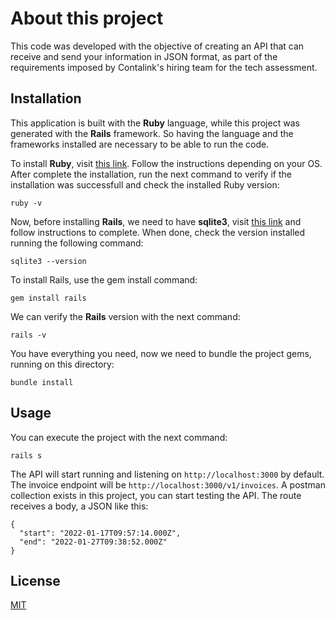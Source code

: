 # About this project

This code was developed with the objective of creating an API that can receive and send your information in JSON format, as part of the requirements imposed by Contalink's hiring team for the tech assessment.

## Installation

This application is built with the **Ruby** language, while this project was generated with the **Rails** framework. So having the language and the frameworks installed are necessary to be able to run the code. 

To install **Ruby**, visit [this link](https://www.ruby-lang.org/es/documentation/installation/). Follow the instructions depending on your OS. After complete the installation, run the next command to verify if the installation was successfull and check the installed Ruby version:
```
ruby -v
```

Now, before installing **Rails**, we need to have **sqlite3**, visit [this link](https://www.sqlite.org/download.html) and follow instructions to complete. When done, check the version installed running the following command:
```
sqlite3 --version
```

To install Rails, use the gem install command:
```
gem install rails
```

We can verify the **Rails** version with the next command:
```
rails -v
```

You have everything you need, now we need to bundle the project gems, running on this directory: 
```
bundle install
```


## Usage

You can execute the project with the next command:
```
rails s
```

The API will start running and listening on ```http://localhost:3000``` by default. The invoice endpoint will be ```http://localhost:3000/v1/invoices```. A postman collection exists in this project, you can start testing the API. The route receives a body, a JSON like this:
```
{
  "start": "2022-01-17T09:57:14.000Z",
  "end": "2022-01-27T09:38:52.000Z"
}
```

## License

[MIT](https://choosealicense.com/licenses/mit/)